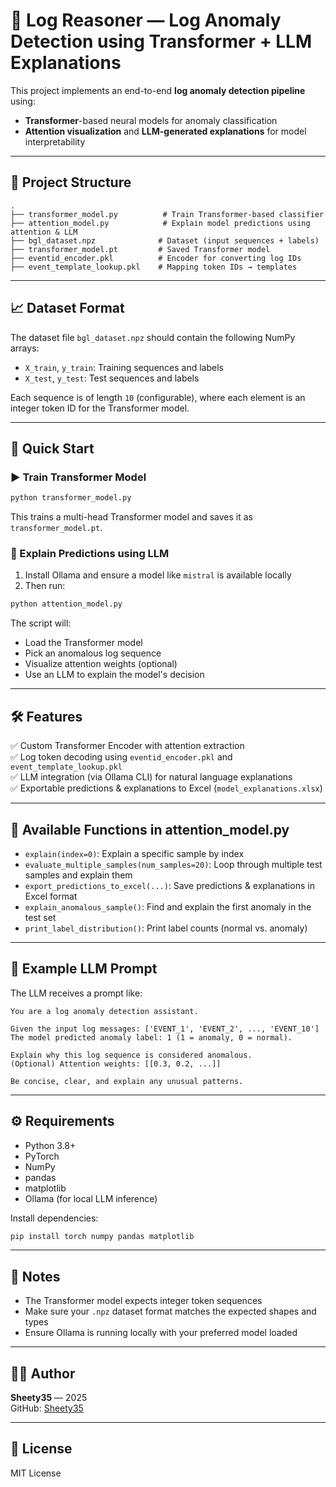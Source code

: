 # 🧠 Log Reasoner — Log Anomaly Detection using Transformer + LLM Explanations

This project implements an end-to-end **log anomaly detection pipeline** using:
- **Transformer**-based neural models for anomaly classification
- **Attention visualization** and **LLM-generated explanations** for model interpretability

---

## 📂 Project Structure

```
.
├── transformer_model.py          # Train Transformer-based classifier
├── attention_model.py            # Explain model predictions using attention & LLM
├── bgl_dataset.npz              # Dataset (input sequences + labels)
├── transformer_model.pt         # Saved Transformer model
├── eventid_encoder.pkl          # Encoder for converting log IDs
├── event_template_lookup.pkl    # Mapping token IDs → templates
```

---

## 📈 Dataset Format

The dataset file `bgl_dataset.npz` should contain the following NumPy arrays:
- `X_train`, `y_train`: Training sequences and labels
- `X_test`, `y_test`: Test sequences and labels

Each sequence is of length `10` (configurable), where each element is an integer token ID for the Transformer model.

---

## 🚀 Quick Start

### ▶️ Train Transformer Model
```bash
python transformer_model.py
```
This trains a multi-head Transformer model and saves it as `transformer_model.pt`.

### 🤖 Explain Predictions using LLM
1. Install Ollama and ensure a model like `mistral` is available locally
2. Then run:
```bash
python attention_model.py
```

The script will:
- Load the Transformer model
- Pick an anomalous log sequence
- Visualize attention weights (optional)
- Use an LLM to explain the model's decision

---

## 🛠 Features

✅ Custom Transformer Encoder with attention extraction  
✅ Log token decoding using `eventid_encoder.pkl` and `event_template_lookup.pkl`  
✅ LLM integration (via Ollama CLI) for natural language explanations  
✅ Exportable predictions & explanations to Excel (`model_explanations.xlsx`)  

---

## 🧪 Available Functions in attention_model.py

- `explain(index=0)`: Explain a specific sample by index
- `evaluate_multiple_samples(num_samples=20)`: Loop through multiple test samples and explain them
- `export_predictions_to_excel(...)`: Save predictions & explanations in Excel format
- `explain_anomalous_sample()`: Find and explain the first anomaly in the test set
- `print_label_distribution()`: Print label counts (normal vs. anomaly)

---

## 🧠 Example LLM Prompt

The LLM receives a prompt like:

```
You are a log anomaly detection assistant.

Given the input log messages: ['EVENT_1', 'EVENT_2', ..., 'EVENT_10']
The model predicted anomaly label: 1 (1 = anomaly, 0 = normal).

Explain why this log sequence is considered anomalous.
(Optional) Attention weights: [[0.3, 0.2, ...]]

Be concise, clear, and explain any unusual patterns.
```

---

## ⚙️ Requirements

- Python 3.8+
- PyTorch
- NumPy
- pandas
- matplotlib
- Ollama (for local LLM inference)

Install dependencies:
```bash
pip install torch numpy pandas matplotlib
```

---

## 📎 Notes

- The Transformer model expects integer token sequences
- Make sure your `.npz` dataset format matches the expected shapes and types
- Ensure Ollama is running locally with your preferred model loaded

---

## 🧑‍💻 Author

**Sheety35** — 2025  
GitHub: [Sheety35](https://github.com/Sheety35)

---

## 📄 License

MIT License
